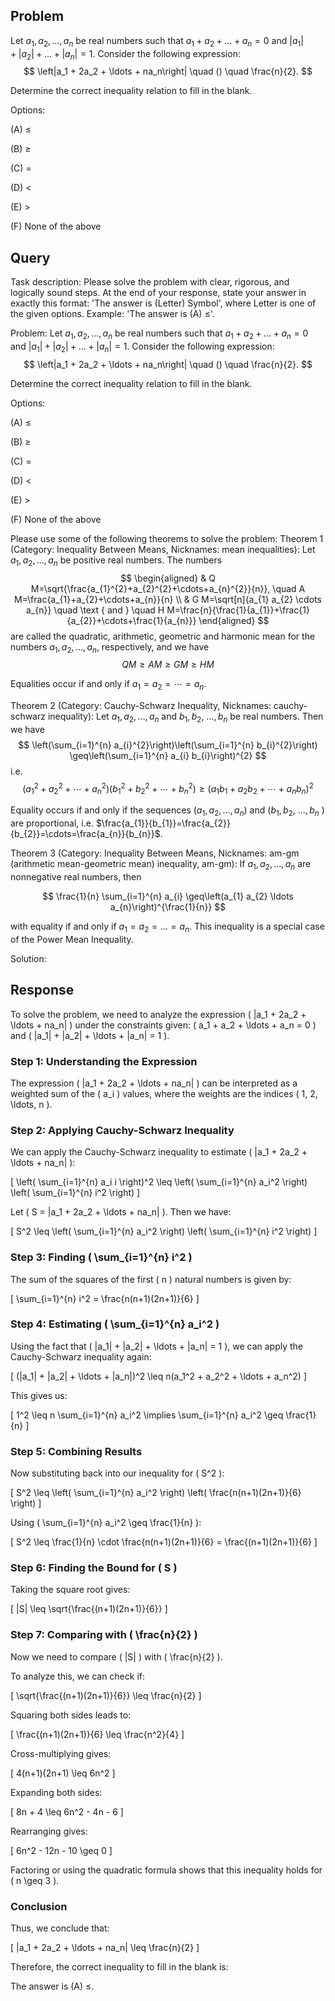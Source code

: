 ## Problem

Let $a_1, a_2, \ldots, a_n$ be real numbers such that $a_1 + a_2 + \ldots + a_n = 0$ and $\left|a_1\right| + \left|a_2\right| + \ldots + \left|a_n\right| = 1$. Consider the following expression:
$$
\left|a_1 + 2a_2 + \ldots + na_n\right| \quad () \quad \frac{n}{2}.
$$

Determine the correct inequality relation to fill in the blank.

Options:

(A) $\leq$ 

(B) $\geq$

(C) $=$ 

(D) $<$

(E) $>$

(F) None of the above

## Query

Task description: Please solve the problem with clear, rigorous, and logically sound steps. At the end of your response, state your answer in exactly this format: 'The answer is (Letter) Symbol', where Letter is one of the given options. Example: 'The answer is (A) $\leq$'.

Problem: Let $a_1, a_2, \ldots, a_n$ be real numbers such that $a_1 + a_2 + \ldots + a_n = 0$ and $\left|a_1\right| + \left|a_2\right| + \ldots + \left|a_n\right| = 1$. Consider the following expression:
$$
\left|a_1 + 2a_2 + \ldots + na_n\right| \quad () \quad \frac{n}{2}.
$$

Determine the correct inequality relation to fill in the blank.

Options:

(A) $\leq$ 

(B) $\geq$

(C) $=$ 

(D) $<$

(E) $>$

(F) None of the above

Please use some of the following theorems to solve the problem:
Theorem 1 (Category: Inequality Between Means, Nicknames: mean inequalities): Let $a_{1}, a_{2}, \ldots, a_{n}$ be positive real numbers. The numbers
$$
\begin{aligned}
& Q M=\sqrt{\frac{a_{1}^{2}+a_{2}^{2}+\cdots+a_{n}^{2}}{n}}, \quad A M=\frac{a_{1}+a_{2}+\cdots+a_{n}}{n} \\
& G M=\sqrt[n]{a_{1} a_{2} \cdots a_{n}} \quad \text { and } \quad H M=\frac{n}{\frac{1}{a_{1}}+\frac{1}{a_{2}}+\cdots+\frac{1}{a_{n}}}
\end{aligned}
$$
are called the quadratic, arithmetic, geometric and harmonic mean for the numbers $a_{1}, a_{2}, \ldots, a_{n}$, respectively, and we have
$$
Q M \geq A M \geq G M \geq H M
$$

Equalities occur if and only if $a_{1}=a_{2}=\cdots=a_{n}$.

Theorem 2 (Category: Cauchy-Schwarz Inequality, Nicknames: cauchy-schwarz inequality): Let $a_{1}, a_{2}, \ldots, a_{n}$ and $b_{1}, b_{2}$, $\ldots, b_{n}$ be real numbers. Then we have
$$
\left(\sum_{i=1}^{n} a_{i}^{2}\right)\left(\sum_{i=1}^{n} b_{i}^{2}\right) \geq\left(\sum_{i=1}^{n} a_{i} b_{i}\right)^{2}
$$
i.e.
$$
\left(a_{1}^{2}+a_{2}^{2}+\cdots+a_{n}^{2}\right)\left(b_{1}^{2}+b_{2}^{2}+\cdots+b_{n}^{2}\right) \geq\left(a_{1} b_{1}+a_{2} b_{2}+\cdots+a_{n} b_{n}\right)^{2}
$$

Equality occurs if and only if the sequences $\left(a_{1}, a_{2}, \ldots, a_{n}\right)$ and $\left(b_{1}, b_{2}\right.$, $\ldots, b_{n}$ ) are proportional, i.e. $\frac{a_{1}}{b_{1}}=\frac{a_{2}}{b_{2}}=\cdots=\frac{a_{n}}{b_{n}}$.

Theorem 3 (Category: Inequality Between Means, Nicknames: am-gm (arithmetic mean-geometric mean) inequality, am-gm): If $a_{1}, a_{2}, \ldots, a_{n}$ are nonnegative real numbers, then

$$
\frac{1}{n} \sum_{i=1}^{n} a_{i} \geq\left(a_{1} a_{2} \ldots a_{n}\right)^{\frac{1}{n}}
$$

with equality if and only if $a_{1}=a_{2}=\ldots=a_{n}$. This inequality is a special case of the Power Mean Inequality.

Solution:

## Response

To solve the problem, we need to analyze the expression \( |a_1 + 2a_2 + \ldots + na_n| \) under the constraints given: \( a_1 + a_2 + \ldots + a_n = 0 \) and \( |a_1| + |a_2| + \ldots + |a_n| = 1 \).

### Step 1: Understanding the Expression

The expression \( |a_1 + 2a_2 + \ldots + na_n| \) can be interpreted as a weighted sum of the \( a_i \) values, where the weights are the indices \( 1, 2, \ldots, n \).

### Step 2: Applying Cauchy-Schwarz Inequality

We can apply the Cauchy-Schwarz inequality to estimate \( |a_1 + 2a_2 + \ldots + na_n| \):

\[
\left( \sum_{i=1}^{n} a_i i \right)^2 \leq \left( \sum_{i=1}^{n} a_i^2 \right) \left( \sum_{i=1}^{n} i^2 \right)
\]

Let \( S = |a_1 + 2a_2 + \ldots + na_n| \). Then we have:

\[
S^2 \leq \left( \sum_{i=1}^{n} a_i^2 \right) \left( \sum_{i=1}^{n} i^2 \right)
\]

### Step 3: Finding \( \sum_{i=1}^{n} i^2 \)

The sum of the squares of the first \( n \) natural numbers is given by:

\[
\sum_{i=1}^{n} i^2 = \frac{n(n+1)(2n+1)}{6}
\]

### Step 4: Estimating \( \sum_{i=1}^{n} a_i^2 \)

Using the fact that \( |a_1| + |a_2| + \ldots + |a_n| = 1 \), we can apply the Cauchy-Schwarz inequality again:

\[
(|a_1| + |a_2| + \ldots + |a_n|)^2 \leq n(a_1^2 + a_2^2 + \ldots + a_n^2)
\]

This gives us:

\[
1^2 \leq n \sum_{i=1}^{n} a_i^2 \implies \sum_{i=1}^{n} a_i^2 \geq \frac{1}{n}
\]

### Step 5: Combining Results

Now substituting back into our inequality for \( S^2 \):

\[
S^2 \leq \left( \sum_{i=1}^{n} a_i^2 \right) \left( \frac{n(n+1)(2n+1)}{6} \right)
\]

Using \( \sum_{i=1}^{n} a_i^2 \geq \frac{1}{n} \):

\[
S^2 \leq \frac{1}{n} \cdot \frac{n(n+1)(2n+1)}{6} = \frac{(n+1)(2n+1)}{6}
\]

### Step 6: Finding the Bound for \( S \)

Taking the square root gives:

\[
|S| \leq \sqrt{\frac{(n+1)(2n+1)}{6}}
\]

### Step 7: Comparing with \( \frac{n}{2} \)

Now we need to compare \( |S| \) with \( \frac{n}{2} \). 

To analyze this, we can check if:

\[
\sqrt{\frac{(n+1)(2n+1)}{6}} \leq \frac{n}{2}
\]

Squaring both sides leads to:

\[
\frac{(n+1)(2n+1)}{6} \leq \frac{n^2}{4}
\]

Cross-multiplying gives:

\[
4(n+1)(2n+1) \leq 6n^2
\]

Expanding both sides:

\[
8n + 4 \leq 6n^2 - 4n - 6
\]

Rearranging gives:

\[
6n^2 - 12n - 10 \geq 0
\]

Factoring or using the quadratic formula shows that this inequality holds for \( n \geq 3 \).

### Conclusion

Thus, we conclude that:

\[
|a_1 + 2a_2 + \ldots + na_n| \leq \frac{n}{2}
\]

Therefore, the correct inequality to fill in the blank is:

The answer is (A) $\leq$.